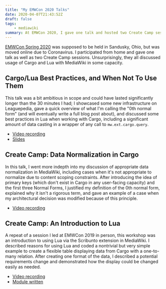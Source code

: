```yaml
---
title: "My EMWCon 2020 Talks"
date: 2020-04-07T21:43:52Z
draft: false
tags:
    - mediawiki
summary: At EMWCon 2020, I gave one talk and hosted two Create Camp sessions, discussing different aspects of usage of Cargo and Lua in MediaWiki.
---
```

[EMWCon Spring 2020](https://www.mediawiki.org/wiki/EMWCon_Spring_2020) was supposed to be held in Sandusky, Ohio, but was moved online due to Coronavirus. I participated from home and gave one talk as well as two Create Camp sessions. Unsurprisingly, they all discussed usage of Cargo and Lua with MediaWiki in some capacity.

## Cargo/Lua Best Practices, and When Not To Use Them
This talk was a bit ambitious in scope and could have lasted significantly longer than the 30 minutes I had; I showcased some new infrastructure on Leaguepedia, gave a quick overview of what I'm calling the "0th normal form" (and will eventually write a full blog post about), and discussed some best practices in Lua when working with Cargo, including a significant amount of data casting in a wrapper of any call to `mw.ext.cargo.query`.

* [Video recording](https://www.youtube.com/watch?v=iy89cJIH4Sc)
* [Slides](https://docs.google.com/presentation/d/1ssyNqDLsVLQmPMGyUmEjXAyvksdPzKCKxul89_prLtE/edit#slide=id.p)

## Create Camp: Data Normalization in Cargo
In this talk, I went more indepth into my discussion of appropriate data normalization in MediaWiki, including cases when it's not appropriate to normalize due to content scoping constraints. After introducing the idea of primary keys (which don't exist in Cargo in any user-facing capacity) and the first three Normal Forms, I justified my definition of the 0th normal form, explained why it isn't a rigorous term, and gave an example of a case when my architectural decision was modified because of this principle.

* [Video recording](https://www.youtube.com/watch?v=jGL2u7F-1ZQ)

## Create Camp: An Introduction to Lua
A repeat of a session I led at EMWCon 2019 in person, this workshop was an introduction to using Lua via the Scribunto extension in MediaWiki. I described reasons for using Lua and coded a nontrivial but very simple example to create a flexible table displaying data from Cargo with a one-to-many relation. After creating one format of the data, I described a potential requirements change and demonstrated how the display could be changed easily as needed.

* [Video recording](https://www.youtube.com/watch?v=-YbvRj7Bs-4)
* [Module written](https://esports.gamepedia.com/Module:CatsAdopted2)